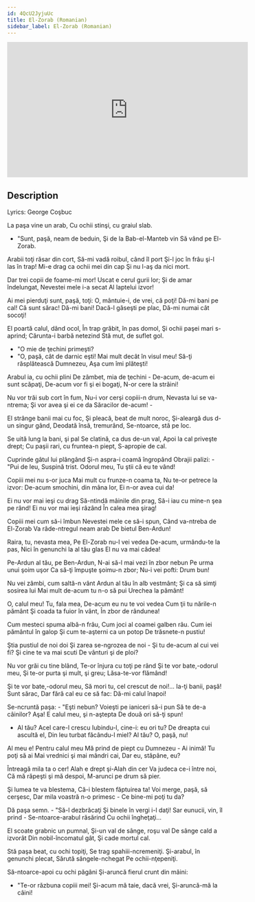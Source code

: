 ```yaml
---
id: 4QcU2JyjuUc
title: El-Zorab (Romanian)
sidebar_label: El-Zorab (Romanian)
---
```


<iframe
  width="560"
  height="315"
  src="https://www.youtube.com/embed/4QcU2JyjuUc"
  title="YouTube video player"
  frameborder="0"
  allow="accelerometer; autoplay; clipboard-write; encrypted-media; gyroscope; picture-in-picture; web-share"
  referrerpolicy="strict-origin-when-cross-origin"
  allowfullscreen
></iframe>

## Description

Lyrics: George Coşbuc

La paşa vine un arab,
Cu ochii stinşi, cu graiul slab.
- "Sunt, paşă, neam de beduin,
Şi de la Bab-el-Manteb vin
Să vând pe El-Zorab.

Arabii toţi răsar din cort,
Să-mi vadă roibul, când îl port
Şi-l joc în frâu şi-l las în trap!
Mi-e drag ca ochii mei din cap
Şi nu l-aş da nici mort.

Dar trei copii de foame-mi mor!
Uscat e cerul gurii lor;
Şi de amar îndelungat,
Nevestei mele i-a secat
Al laptelui izvor!

Ai mei pierduţi sunt, paşă, toţi:
O, mântuie-i, de vrei, că poţi!
Dă-mi bani pe cal! Că sunt sărac!
Dă-mi bani! Dacă-l găseşti pe plac,
Dă-mi numai cât socoţi!

El poartă calul, dând ocol,
În trap grăbit, în pas domol,
Şi ochii paşei mari s-aprind;
Cărunta-i barbă netezind
Stă mut, de suflet gol.

- "O mie de ţechini primeşti?
- "O, paşă, cât de darnic eşti!
Mai mult decât în visul meu!
Să-ţi răsplătească Dumnezeu,
Aşa cum îmi plăteşti!

Arabul ia, cu ochii plini
De zâmbet, mia de ţechini -
De-acum, de-acum ei sunt scăpaţi,
De-acum vor fi şi ei bogaţi,
N-or cere la străini!

Nu vor trăi sub cort în fum,
Nu-i vor cerşi copiii-n drum,
Nevasta lui se va-ntrema;
Şi vor avea şi ei ce da
Săracilor de-acum! -

El strânge banii mai cu foc,
Şi pleacă, beat de mult noroc,
Şi-aleargă dus d-un singur gând,
Deodată însă, tremurând,
Se-ntoarce, stă pe loc.

Se uită lung la bani, şi pal
Se clatină, ca dus de-un val,
Apoi la cal priveşte drept;
Cu paşii rari, cu fruntea-n piept,
S-apropie de cal.

Cuprinde gâtul lui plângând
Şi-n aspra-i coamă îngropând
Obrajii palizi: - "Pui de leu,
Suspină trist. Odorul meu,
Tu ştii că eu te vând!

Copiii mei nu s-or juca
Mai mult cu frunze-n coama ta,
Nu te-or petrece la izvor:
De-acum smochini, din mâna lor,
Ei n-or avea cui da!

Ei nu vor mai ieşi cu drag
Să-ntindă mâinile din prag,
Să-i iau cu mine-n şea pe rând!
Ei nu vor mai ieşi râzând
În calea mea şirag!

Copiii mei cum să-i îmbun
Nevestei mele ce să-i spun,
Când va-ntreba de El-Zorab
Va râde-ntregul neam arab
De bietul Ben-Ardun!

Raira, tu, nevasta mea,
Pe El-Zorab nu-l vei vedea
De-acum, urmându-te la pas,
Nici în genunchi la al tău glas
El nu va mai cădea!

Pe-Ardun al tău, pe Ben-Ardun,
N-ai să-l mai vezi în zbor nebun
Pe urma unui şoim uşor
Ca să-ţi împuşte şoimu-n zbor;
Nu-i vei pofti: Drum bun!

Nu vei zâmbi, cum saltă-n vânt
Ardun al tău în alb vestmânt;
Şi ca să simţi sosirea lui
Mai mult de-acum tu n-o să pui
Urechea la pământ!

O, calul meu! Tu, fala mea,
De-acum eu nu te voi vedea
Cum ţii tu nările-n pământ
Şi coada ta fuior în vânt,
În zbor de rândunea!

Cum mesteci spuma albă-n frâu,
Cum joci al coamei galben râu.
Cum iei pământul în galop
Şi cum te-aşterni ca un potop
De trăsnete-n pustiu!

Ştia pustiul de noi doi
Şi zarea se-ngrozea de noi -
Şi tu de-acum al cui vei fi?
Şi cine te va mai scuti
De vânturi şi de ploi?

Nu vor grăi cu tine blând,
Te-or înjura cu toţi pe rând
Şi te vor bate,-odorul meu,
Şi te-or purta şi mult, şi greu;
Lăsa-te-vor flămând!

Şi te vor bate,-odorul meu,
Să mori tu, cel crescut de noi!...
Ia-ţi banii, paşă! Sunt sărac,
Dar fără cal eu ce să fac:
Dă-mi calul înapoi!

Se-ncruntă paşa: - "Eşti nebun?
Voieşti pe ianiceri să-i pun
Să te de-a câinilor? Aşa!
E calul meu, şi n-aştepta
De două ori să-ţi spun!

- Al tău? Acel care-l crescu
Iubindu-l, cine-i: eu ori tu?
De dreapta cui ascultă el,
Din leu turbat făcându-l miel?
Al tău? O, paşă, nu!

Al meu e! Pentru calul meu
Mă prind de piept cu Dumnezeu -
Ai inimă! Tu poţi să ai
Mai vrednici şi mai mândri cai,
Dar eu, stăpâne, eu?

Întreagă mila ta o cer!
Alah e drept şi-Alah din cer
Va judeca ce-i între noi,
Că mă răpeşti şi mă despoi,
M-arunci pe drum să pier.

Şi lumea te va blestema,
Că-i blestem făptuirea ta!
Voi merge, paşă, să cerşesc,
Dar mila voastră n-o primesc -
Ce bine-mi poţi tu da?

Dă paşa semn. - "Să-l dezbrăcaţi
Şi binele în vergi i-l daţi!
Sar eunucii, vin, îl prind -
Se-ntoarce-arabul răsărind
Cu ochii îngheţaţi...

El scoate grabnic un pumnal,
Şi-un val de sânge, roşu val
De sânge cald a izvorât
Din nobil-încomatul gât,
Şi cade mortul cal.

Stă paşa beat, cu ochi topiţi,
Se trag spahiii-ncremeniţi.
Şi-arabul, în genunchi plecat,
Sărută sângele-nchegat
Pe ochii-nţepeniţi.

Să-ntoarce-apoi cu ochi păgâni
Şi-aruncă fierul crunt din mâini:
- "Te-or răzbuna copiii mei!
Şi-acum mă taie, dacă vrei,
Şi-aruncă-mă la câini!
